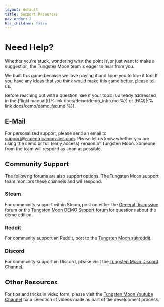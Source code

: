 ```yaml
---
layout: default
title: Support Resources
nav_order: 2
has_children: false
---
```

# Need Help?
Whether you're stuck, wondering what the point is, or just want to make a suggestion, the Tungsten Moon team is eager to hear from you. 

We built this game because we love playing it and hope you to love it too! If you have any ideas that you think would make this game better, please tell us. 

Before reaching out with a question, see if your topic is already addressed in the [flight manual]({% link docs/demo/demo_intro.md %}) or [FAQ]({% link docs/demo/demo_faq.md %}).

## E-Mail
For personalized support, please send an email to [support@eccentricanomalies.com](mailto:support@eccentricanomalies.com). Please let us know whether you are using the demo or full (early access) version of Tungsten Moon. Someone from the team will respond as soon as possible.

## Community Support 
The following forums are also support options. The Tungsten Moon support team monitors these channels and will respond.

### Steam
For community support within Steam, post on either the [General Discussion forum](https://steamcommunity.com/app/3104900/discussions/0/) or the [Tungsten Moon DEMO Support forum](https://steamcommunity.com/app/3104900/discussions/1/) for questions about the demo edition.

### Reddit
For community support on Reddit, post to the [Tungsten Moon subreddit](https://www.reddit.com/r/tungstenmoon).

### Discord
For community support on Discord, please visit the [Tungsten Moon Discord Channel](https://discord.gg/H27Rtndf7H).

## Other Resources
For tips and tricks in video form, please visit the [Tungsten Moon Youtube Channel](https://www.youtube.com/@TungstenMoon) for a selection of videos made as part of the development process.
